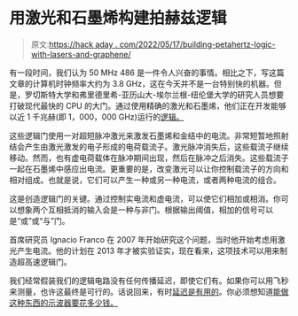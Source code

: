 # 用激光和石墨烯构建拍赫兹逻辑

> 原文:[https://hack aday . com/2022/05/17/building-petahertz-logic-with-lasers-and-graphene/](https://hackaday.com/2022/05/17/building-petahertz-logic-with-lasers-and-graphene/)

有一段时间，我们认为 50 MHz 486 是一件令人兴奋的事情。相比之下，写这篇文章的计算机时钟频率大约为 3.8 GHz，这在今天并不是一台特别快的机器。但是，罗切斯特大学和弗里德里希-亚历山大-埃尔兰根-纽伦堡大学的研究人员想要打破现代最快的 CPU 的大门。通过使用精确的激光和石墨烯，他们正在开发能够以近 1 千兆赫(即 1，000，000 GHz)运行的[逻辑。](https://www.rochester.edu/newscenter/laser-driven-logic-gates-petahertz-ultrafast-computers-522142/)

这些逻辑门使用一对超短脉冲激光来激发石墨烯和金结中的电流。非常短暂地照射结会产生由激光激发的电子形成的电荷载流子。激光脉冲消失后，这些载流子继续移动。然而，也有虚电荷载体在脉冲期间出现，然后在脉冲之后消失。这些载流子一起在石墨烯中感应出电流。更重要的是，改变激光可以让你控制载流子的方向和相对组成。也就是说，它们可以产生一种或另一种电流，或者两种电流的组合。

这是创造逻辑门的关键。通过控制实电流和虚电流，可以使它们相加或相消。你可以想象两个互相抵消的输入会是一种与非门。根据输出阈值，相加的信号可以是“或”或“与”门。

首席研究员 Ignacio Franco 在 2007 年开始研究这个问题，当时他开始考虑用激光产生电流。他的计划在 2013 年才被实验证实，现在看来，这项技术可以用来制造超高速逻辑门。

我们经常假装我们的逻辑电路没有任何传播延迟，即使它们有。如果你可以用飞秒来测量，也许这最终是可行的。话说回来，有时[延迟是有用的](https://hackaday.com/2014/01/07/acoustic-delay-line-memory/)。你必须想知道[能做这种东西的示波器要花多少钱。](https://hackaday.com/2018/09/24/tearing-into-a-1-3-million-oscilloscope/)